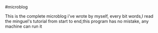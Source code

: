 #microblog

This is the complete microblog i've wrote by myself, every bit words,I read the minguel's tutorial from start to end,this program has no mistake, any machine can run it
